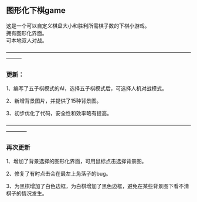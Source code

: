 ## 图形化下棋game

这是一个可以自定义棋盘大小和胜利所需棋子数的下棋小游戏。\
拥有图形化界面。\
可本地双人对战。

———————————————————————————————————————

### 更新：
1、编写了五子棋模式的AI，选择五子棋模式后，可选择人机对战模式。

2、新增背景图片，并提供了15种背景图。

3、初步优化了代码，安全性和效率略有提高。

————————————————————————————————————————

### 再次更新
1、增加了背景选择的图形化界面，可用鼠标点击选择背景图。

2、修复了有时点击会在最左上角落子的bug。

3、为黑棋增加了白色边框，为白棋增加了黑色边框，避免在某些背景图下看不清棋子的情况发生。
